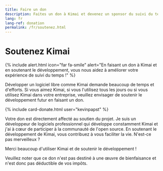 ```yaml
---
title: Faire un don
description: Faites un don à Kimai et devenez un sponsor du suivi du temps
lang: fr
lang-ref: donation
permalink: /fr/soutenez.html
---
```


# Soutenez Kimai

{% include alert.html icon="far fa-smile" alert="En faisant un don à Kimai et en soutenant le développement, vous nous aidez à améliorer votre expérience de suivi du temps !" %}

Développer un logiciel libre comme Kimai demande beaucoup de temps et d'efforts.
Si vous aimez Kimai, si vous l'utilisez tous les jours ou si vous utilisez Kimai dans votre entreprise, veuillez envisager de soutenir le développement futur en faisant un don.

{% include card-donate.html user="kevinpapst" %}

Votre don est directement affecté au soutien du projet. Je suis un développeur de logiciels professionnel qui développe constamment Kimai et j'ai à cœur de participer à la communauté de l'open source.
En soutenant le développement de Kimai, vous contribuez à vous faciliter la vie. N'est-ce pas merveilleux ?

Merci beaucoup d'utiliser Kimai et de soutenir le développement !

Veuillez noter que ce don n'est pas destiné à une œuvre de bienfaisance et n'est donc pas déductible de vos impôts.
